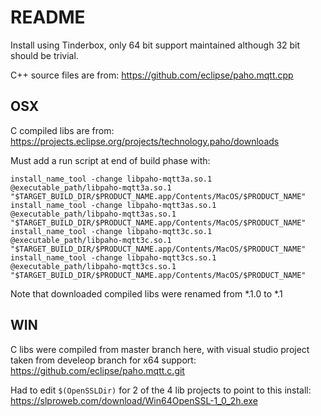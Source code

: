 # README #

Install using Tinderbox, only 64 bit support maintained although 32 bit should be trivial.

C++ source files are from:
https://github.com/eclipse/paho.mqtt.cpp


## OSX ##

C compiled libs are from:
https://projects.eclipse.org/projects/technology.paho/downloads

Must add a run script at end of build phase with:

```
install_name_tool -change libpaho-mqtt3a.so.1 @executable_path/libpaho-mqtt3a.so.1 "$TARGET_BUILD_DIR/$PRODUCT_NAME.app/Contents/MacOS/$PRODUCT_NAME"
install_name_tool -change libpaho-mqtt3as.so.1 @executable_path/libpaho-mqtt3as.so.1 "$TARGET_BUILD_DIR/$PRODUCT_NAME.app/Contents/MacOS/$PRODUCT_NAME"
install_name_tool -change libpaho-mqtt3c.so.1 @executable_path/libpaho-mqtt3c.so.1 "$TARGET_BUILD_DIR/$PRODUCT_NAME.app/Contents/MacOS/$PRODUCT_NAME"
install_name_tool -change libpaho-mqtt3cs.so.1 @executable_path/libpaho-mqtt3cs.so.1 "$TARGET_BUILD_DIR/$PRODUCT_NAME.app/Contents/MacOS/$PRODUCT_NAME"
```
Note that downloaded compiled libs were renamed from *.1.0 to *.1


## WIN ##

C libs were compiled from master branch here, with visual studio project taken from develeop branch for x64 support:
https://github.com/eclipse/paho.mqtt.c.git

Had to edit `$(OpenSSLDir)` for 2 of the 4 lib projects to point to this install:
https://slproweb.com/download/Win64OpenSSL-1_0_2h.exe

